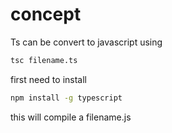 # concept

Ts can be convert to javascript using 

```bash
tsc filename.ts
```

first need to install

```bash
npm install -g typescript
```



this will compile a filename.js